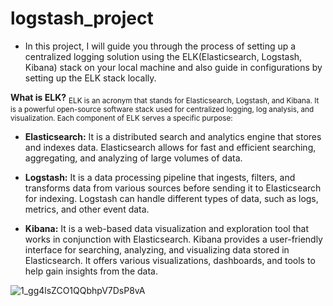 # logstash_project
- In this project, I will guide you through the process of setting up a centralized logging solution using the ELK(Elasticsearch, Logstash, Kibana) stack on your local machine and also guide in configurations by setting up the ELK stack locally.

**What is ELK?**
<sub>ELK is an acronym that stands for Elasticsearch, Logstash, and Kibana. It is a powerful open-source software stack used for centralized logging, log analysis, and visualization. Each component of ELK serves a specific purpose:</sub>

- **Elasticsearch:** It is a distributed search and analytics engine that stores and indexes data. Elasticsearch allows for fast and efficient searching, aggregating, and analyzing of large volumes of data.

- **Logstash:** It is a data processing pipeline that ingests, filters, and transforms data from various sources before sending it to Elasticsearch for indexing. Logstash can handle different types of data, such as logs, metrics, and other event data.

- **Kibana:** It is a web-based data visualization and exploration tool that works in conjunction with Elasticsearch. Kibana provides a user-friendly interface for searching, analyzing, and visualizing data stored in Elasticsearch. It offers various visualizations, dashboards, and tools to help gain insights from the data.
  
![1_gg4lsZCO1QQbhpV7DsP8vA](https://github.com/Himanshut0012/logstash_project/assets/89704266/efd43ef3-255d-4be6-ba2c-d37f6942b660)
